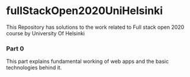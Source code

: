 # fullStackOpen2020UniHelsinki
This Repository has solutions to the work related to Full stack open 2020 course by University Of Helsinki
### Part 0
This part explains fundamental working of web apps and the basic technologies behind it. 
